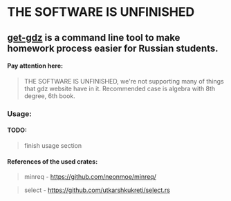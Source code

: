 # THE SOFTWARE IS UNFINISHED

## [get-gdz](https://github.com/rakivo/get-gdz) is a command line tool to make homework process easier for Russian students.

#### Pay attention here:
> THE SOFTWARE IS UNFINISHED, we're not supporting many of things that gdz website have in it. Recommended case is algebra with 8th degree, 6th book.

### Usage:

#### TODO:
> finish usage section

#### References of the used crates:
> minreq - https://github.com/neonmoe/minreq/

> select - https://github.com/utkarshkukreti/select.rs
